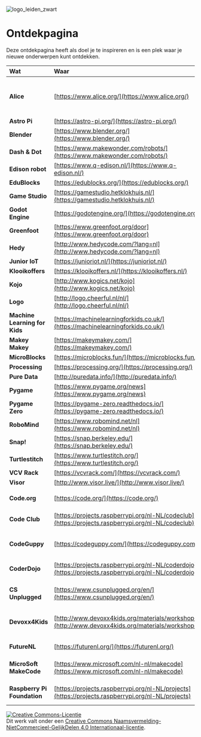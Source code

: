 ![logo_leiden_zwart](images/logo_leiden_zwart_245×64.png)

# Ontdekpagina

Deze ontdekpagina heeft als doel je te inspireren en is een plek waar je nieuwe onderwerpen kunt ontdekken.

**Wat** | **Waar** | **Taal** | **Beschrijving**
:--- | :--- | :--- | :---
**Alice** | [https://www.alice.org/](https://www.alice.org/) | en | Een blok-gebaseerde programmeertaal om animaties, interactieve verhalen en eenvoudige 3D-spellen te maken.
**Astro Pi** | [https://astro-pi.org/](https://astro-pi.org/) | 
**Blender** | [https://www.blender.org/](https://www.blender.org/) | 
**Dash & Dot** | [https://www.makewonder.com/robots/](https://www.makewonder.com/robots/) | 
**Edison robot** | [https://www.q-edison.nl/](https://www.q-edison.nl/) | 
**EduBlocks** | [https://edublocks.org/](https://edublocks.org/) | 
**Game Studio** | [https://gamestudio.hetklokhuis.nl/](https://gamestudio.hetklokhuis.nl/) | 
**Godot Engine** | [https://godotengine.org/](https://godotengine.org/) | 
**Greenfoot** | [https://www.greenfoot.org/door](https://www.greenfoot.org/door) | 
**Hedy** | [http://www.hedycode.com/?lang=nl](http://www.hedycode.com/?lang=nl) | 
**Junior IoT** | [https://junioriot.nl/](https://junioriot.nl/) | 
**Klooikoffers** | [https://klooikoffers.nl/](https://klooikoffers.nl/) | 
**Kojo** | [http://www.kogics.net/kojo](http://www.kogics.net/kojo) | 
**Logo** | [http://logo.cheerful.nl/nl/](http://logo.cheerful.nl/nl/) | 
**Machine Learning for Kids** | [https://machinelearningforkids.co.uk/](https://machinelearningforkids.co.uk/) | 
**Makey Makey** | [https://makeymakey.com/](https://makeymakey.com/) | 
**MicroBlocks** | [https://microblocks.fun/](https://microblocks.fun/) | 
**Processing** | [https://processing.org/](https://processing.org/) | 
**Pure Data** | [http://puredata.info/](http://puredata.info/) | 
**Pygame** | [https://www.pygame.org/news](https://www.pygame.org/news) | 
**Pygame Zero** | [https://pygame-zero.readthedocs.io/](https://pygame-zero.readthedocs.io/) | 
**RoboMind** | [https://www.robomind.net/nl](https://www.robomind.net/nl) | 
**Snap!** | [https://snap.berkeley.edu/](https://snap.berkeley.edu/) | 
**Turtlestitch** | [https://www.turtlestitch.org/](https://www.turtlestitch.org/) | 
**VCV Rack** | [https://vcvrack.com/](https://vcvrack.com/) | 
**Visor** | [http://www.visor.live/](http://www.visor.live/) | 
 | | |
**Code.org** | [https://code.org/](https://code.org/) | nl | Cursussen en activiteiten om te leren programmeren.
**Code Club** | [https://projects.raspberrypi.org/nl-NL/codeclub](https://projects.raspberrypi.org/nl-NL/codeclub) | nl | Alle naar het Nederlands vertaalde Code Club-opdrachten.
**CodeGuppy** | [https://codeguppy.com/](https://codeguppy.com/) | en | Cursussen om te leren programmeren in JavaScript.
**CoderDojo** | [https://projects.raspberrypi.org/nl-NL/coderdojo](https://projects.raspberrypi.org/nl-NL/coderdojo) | nl | Alle naar het Nederlands vertaalde CoderDojo-opdrachten.
**CS Unplugged** | [https://www.csunplugged.org/en/](https://www.csunplugged.org/en/) | en | Opdrachten om te leren programmeren met en zonder computer.
**Devoxx4Kids** | [http://www.devoxx4kids.org/materials/workshops/](http://www.devoxx4kids.org/materials/workshops/) | en + nl | Verwijzingen naar een hoop leuke onderwerpen om te leren programmeren en met robots te werken.
**FutureNL** | [https://futurenl.org/](https://futurenl.org/) | nl | Lesmateriaal om digitale vaardigheden aan te leren.
**MicroSoft MakeCode** | [https://www.microsoft.com/nl-nl/makecode](https://www.microsoft.com/nl-nl/makecode) | nl | Maak kennis met informatica en ontwikkel je programmeervaardigheden.
**Raspberry Pi Foundation** | [https://projects.raspberrypi.org/nl-NL/projects](https://projects.raspberrypi.org/nl-NL/projects) | nl | Alle naar het Nederlands vertaalde Raspberry Pi-opdrachten.


<a rel="license" href="http://creativecommons.org/licenses/by-nc-sa/4.0/"><img alt="Creative Commons-Licentie" style="border-width:0" src="https://i.creativecommons.org/l/by-nc-sa/4.0/88x31.png" /></a><br />Dit werk valt onder een <a rel="license" href="http://creativecommons.org/licenses/by-nc-sa/4.0/deed.nl">Creative Commons Naamsvermelding-NietCommercieel-GelijkDelen 4.0 Internationaal-licentie</a>.

